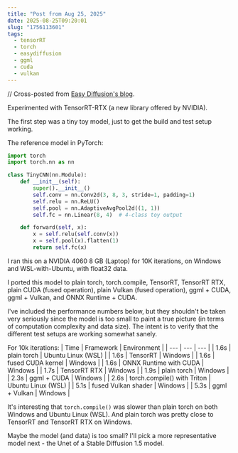 ```yaml
---
title: "Post from Aug 25, 2025"
date: 2025-08-25T09:20:01
slug: "1756113601"
tags:
  - tensorRT
  - torch
  - easydiffusion
  - ggml
  - cuda
  - vulkan
---
```


// Cross-posted from [Easy Diffusion's blog](https://easydiffusion.github.io/blog/1756113601).

Experimented with TensorRT-RTX (a new library offered by NVIDIA).

The first step was a tiny toy model, just to get the build and test setup working.

The reference model in PyTorch:
```py
import torch
import torch.nn as nn

class TinyCNN(nn.Module):
    def __init__(self):
        super().__init__()
        self.conv = nn.Conv2d(3, 8, 3, stride=1, padding=1)
        self.relu = nn.ReLU()
        self.pool = nn.AdaptiveAvgPool2d((1, 1))
        self.fc = nn.Linear(8, 4)  # 4-class toy output

    def forward(self, x):
        x = self.relu(self.conv(x))
        x = self.pool(x).flatten(1)
        return self.fc(x)
```

I ran this on a NVIDIA 4060 8 GB (Laptop) for 10K iterations, on Windows and WSL-with-Ubuntu, with float32 data.

I ported this model to plain torch, torch.compile, TensorRT, TensorRT RTX, plain CUDA (fused operation), plain Vulkan (fused operation), ggml + CUDA, ggml + Vulkan, and ONNX Runtime + CUDA.

I've included the performance numbers below, but they shouldn't be taken very seriously since the model is too small to paint a true picture (in terms of computation complexity and data size). The intent is to verify that the different test setups are working somewhat sanely.

For 10k iterations:
| Time | Framework | Environment |
| --- | --- | --- |
| 1.6s | plain torch | Ubuntu Linux (WSL) |
| 1.6s | TensorRT | Windows |
| 1.6s | fused CUDA kernel | Windows |
| 1.6s | ONNX Runtime with CUDA | Windows |
| 1.7s | TensorRT RTX | Windows |
| 1.9s | plain torch | Windows |
| 2.3s | ggml + CUDA | Windows |
| 2.6s | torch.compile() with Triton | Ubuntu Linux (WSL) |
| 5.1s | fused Vulkan shader | Windows |
| 5.3s | ggml + Vulkan | Windows |


It's interesting that `torch.compile()` was slower than plain torch on both Windows and Ubuntu Linux (WSL). And plain torch was pretty close to TensorRT and TensorRT RTX on Windows.

Maybe the model (and data) is too small? I'll pick a more representative model next - the Unet of a Stable Diffusion 1.5 model.